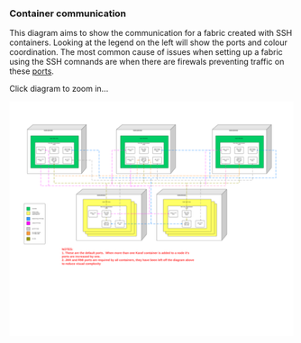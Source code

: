 ### Container communication

This diagram aims to show the communication for a fabric created with SSH containers.  Looking at the legend on the left will show the ports and colour coordination.  The most common cause of issues when setting up a fabric using the SSH comnands are when there are firewals preventing traffic on these [ports](http://fabric8.io/gitbook/sshContainers.html#ports).

Click diagram to zoom in...

[![container communication](containerCommunications.png)](containerCommunications.png)